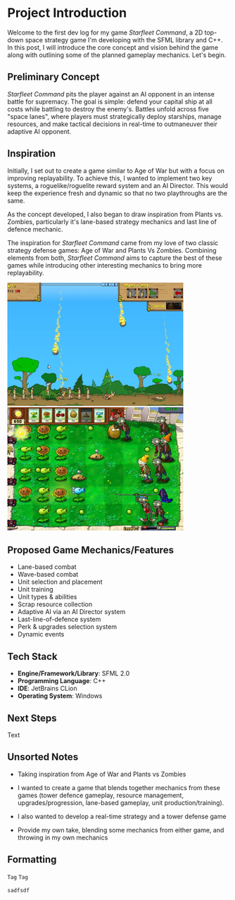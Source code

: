# Project Introduction

Welcome to the first dev log for my game _Starfleet Command_, a 2D top-down space strategy game I'm developing with the 
SFML library and C++. In this post, I will introduce the core concept and vision behind the game along with outlining some
of the planned gameplay mechanics. Let's begin.

## Preliminary Concept
_Starfleet Command_ pits the player against an AI opponent in an intense battle for supremacy. The goal is simple: defend
your capital ship at all costs while battling to destroy the enemy's. Battles unfold across five "space lanes", where
players must strategically deploy starships, manage resources, and make tactical decisions in real-time to outmaneuver
their adaptive AI opponent.

## Inspiration
Initially, I set out to create a game similar to Age of War but with a focus on improving replayability. To achieve this,
I wanted to implement two key systems, a roguelike/roguelite reward system and an AI Director. This would keep the 
experience fresh and dynamic so that no two playthroughs are the same. 

As the concept developed, I also began to draw inspiration from Plants vs. Zombies, particularly it's lane-based strategy
mechanics and last line of defence mechanic. 




The inspiration for _Starfleet Command_ came from my love of two classic strategy defense games: Age of War and Plants
Vs Zombies. Combining elements from both, _Starfleet Command_ aims to capture the best of these games while introducing
other interesting mechanics to bring more replayability.





<img src="images/age_of_war.png" alt="Age of War" width="400" height="280">
<img src="images/plants_vs_zombies.png" alt="Plants Vs Zombies" width="400" height="280">

## Proposed Game Mechanics/Features
- Lane-based combat
- Wave-based combat
- Unit selection and placement
- Unit training
- Unit types & abilities
- Scrap resource collection
- Adaptive AI via an AI Director system
- Last-line-of-defence system
- Perk & upgrades selection system
- Dynamic events

## Tech Stack
- **Engine/Framework/Library**: SFML 2.0
- **Programming Language**: C++
- **IDE**: JetBrains CLion
- **Operating System**: Windows

## Next Steps
Text

## Unsorted Notes

- Taking inspiration from Age of War and Plants vs Zombies

- I wanted to create a game that blends together mechanics from these games (tower defence gameplay, resource management, upgrades/progression, lane-based gameplay, unit production/training).

- I also wanted to develop a real-time strategy and a tower defense game

- Provide my own take, blending some mechanics from either game, and throwing in my own mechanics

## Formatting

``Tag`` ``Tag``

```Some Code
sadfsdf
```